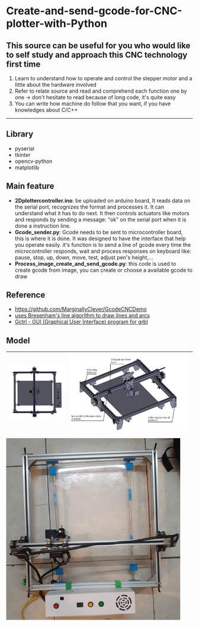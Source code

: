 # Create-and-send-gcode-for-CNC-plotter-with-Python
**This source can be useful for you who would like to self study and approach this CNC technology first time**
---
1. Learn to understand how to operate and control the stepper motor and a little about the hardware involved
2. Refer to relate source and read and comprehend each function one by one -> don't hesitate to read because of long code, it's quite easy
3. You can write how machine do follow that you want, if you have knowledges about C/C++
***
## Library
- pyserial
- tkinter
- opencv-python
- matplotlib
## Main feature
- **2Dplottercontroller.ino**: be uploaded on arduino board, It reads data on the serial port, recognizes the format and processes it. It can understand what it has to do next. It then controls actuators like motors and responds by sending a message: "ok" on the serial port when it is done a instruction line.
- **Gcode_sender.py**: Gcode needs to be sent to microcontroller board, this is where it is done. It was designed to have the interface that help you operate easily. it's function is to send a line of gcode every time the microcontroller responds, wait and process responses on keyboard like: pause, stop, up, down, move, test, adjust pen's height,...
- **Process_image_create_and_send_gcode.py**: this code is used to create gcode from image, you can create or choose a available gcode to draw
## Reference
- https://github.com/MarginallyClever/GcodeCNCDemo
- [uses Bresenham's line algorithm to draw lines and arcs][1]
- [Gctrl - GUI (Graphical User Interface) program for grbl](https://github.com/damellis/gctrl)
  
[1]: https://www.marginallyclever.com/2013/08/how-to-build-an-2-axis-arduino-cnc-gcode-interpreter/
## Model
|![3D model](cncplotter_3dmodel.png) | ![3D model](cncplotter_3dmodel2.png)  |
|----------------------------|----------------------------|
![3D model](image.png) 

